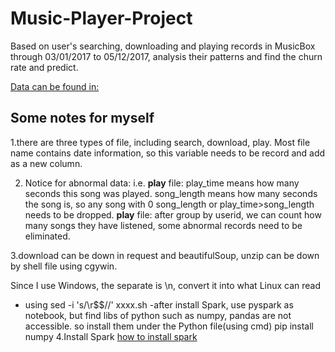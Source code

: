 # Music-Player-Project
Based on user's searching, downloading and playing records in MusicBox through 03/01/2017 to 05/12/2017, analysis their patterns and find the churn rate and predict. 

[Data can be found in:](https://bittigermusicplayerdata.s3-us-west-2.amazonaws.com/list.html)

## Some notes for myself
1.there are three types of file, including search, download, play. Most file name contains date information, so this variable needs to
be record and add as a new column.

2. Notice for abnormal data:
i.e.
**play** file: play_time means how many seconds this song was played. song_length means how many seconds the song is, so
any song with 0 song_length or play_time>song_length needs to be dropped.
**play** file: after group by userid, we can count how many songs they have listened, some abnormal records need to be eliminated.

3.download can be down in request and beautifulSoup, unzip can be down by shell file using cgywin.

Since I use Windows, the separate is \n, convert it into what Linux can read
- using
sed -i 's/\r$$//' xxxx.sh
-after install Spark, use pyspark as notebook, but find libs of python such as numpy, pandas are not accessible. so install them under the Python file(using cmd)
pip install numpy
4.Install Spark
[how to install spark](https://medium.com/@GalarnykMichael/install-spark-on-windows-pyspark-4498a5d8d66c)

